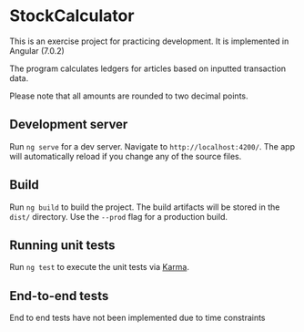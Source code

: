 # StockCalculator

This is an exercise project for practicing development. It is implemented in Angular (7.0.2)

The program calculates ledgers for articles based on inputted transaction data.

Please note that all amounts are rounded to two decimal points.

## Development server

Run `ng serve` for a dev server. Navigate to `http://localhost:4200/`. The app will automatically reload if you change any of the source files.

## Build

Run `ng build` to build the project. The build artifacts will be stored in the `dist/` directory. Use the `--prod` flag for a production build.

## Running unit tests

Run `ng test` to execute the unit tests via [Karma](https://karma-runner.github.io).

## End-to-end tests

End to end tests have not been implemented due to time constraints
